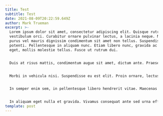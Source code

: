 ```yaml
---
title: Test
subtitle: Test
date: 2021-08-09T20:22:59.649Z
author: Mark Trueman
excerpt: >-
  Lorem ipsum dolor sit amet, consectetur adipiscing elit. Quisque rutrum
  vestibulum orci. Curabitur ornare pulvinar lectus, a lacinia neque. Nulla nec
  purus vel mauris dignissim condimentum sit amet non tellus. Suspendisse
  potenti. Pellentesque in aliquam nunc. Etiam libero nunc, gravida ac faucibus
  eget, mollis molestie tellus. Fusce ut rutrum dui.


  Duis at risus mattis, condimentum augue sit amet, dictum ante. Praesent lobortis sapien sit amet lobortis porttitor. Orci varius natoque penatibus et magnis dis parturient montes, nascetur ridiculus mus. Praesent sollicitudin mauris leo, in ultricies odio pretium eu. Nulla facilisi. Aliquam non justo vitae massa congue accumsan eu eget mi. Orci varius natoque penatibus et magnis dis parturient montes, nascetur ridiculus mus. Ut dignissim turpis sit amet scelerisque scelerisque. Aenean risus arcu, porta ut gravida vel, aliquam quis ante. Duis a volutpat dui. Cras sollicitudin bibendum tempus.


  Morbi in vehicula nisi. Suspendisse eu est elit. Proin ornare, lectus ut finibus gravida, leo felis pellentesque justo, in imperdiet nibh velit id arcu. Integer feugiat viverra nunc sit amet dapibus. Cras vestibulum nulla mi, in efficitur magna fringilla et. Nulla porttitor eleifend tellus vitae blandit. Vivamus viverra magna auctor fringilla commodo. Curabitur eu tortor vitae velit rhoncus dictum. Proin vel dictum diam. Aliquam semper libero id elit consequat, vel malesuada lorem luctus. Fusce molestie tellus id ligula lacinia, sed ultricies mauris mollis. Fusce finibus lorem vel mi tempor, ut consequat dui consequat.


  In semper enim sem, in pellentesque libero hendrerit vitae. Maecenas fermentum et purus a varius. Aenean ac enim sodales, dapibus quam id, faucibus felis. Maecenas vel ornare diam. Integer pretium justo at sem congue, vel efficitur metus commodo. Proin tempus nec leo in ornare. Nunc tincidunt felis ligula, ac faucibus mauris feugiat in.


  In aliquam eget nulla et gravida. Vivamus consequat ante sed urna efficitur laoreet. Proin eleifend felis pulvinar, vulputate tortor vitae, interdum mauris. Duis vitae neque sit amet leo placerat dapibus eget sit amet sem. Maecenas ac tellus a nisl mollis accumsan vel a diam. Quisque ante mauris, sodales vitae aliquet imperdiet, eleifend ac ex. Donec accumsan tincidunt volutpat. Duis auctor sit amet leo eu euismod. Donec volutpat eros elit, ac lacinia diam ornare eu. Quisque erat turpis, vulputate vitae massa vel, dapibus porta massa. Integer eu turpis rhoncus, vehicula nibh vitae, aliquet magna. Class aptent taciti sociosqu ad litora torquent per conubia nostra, per inceptos himenaeos. Donec suscipit feugiat semper. Proin dapibus tellus eget urna pharetra semper.
template: post
---
```

